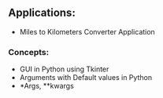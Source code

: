 ## Applications:
- Miles to Kilometers Converter Application

### Concepts:
- GUI in Python using Tkinter
- Arguments with Default values in Python
- *Args, **kwargs